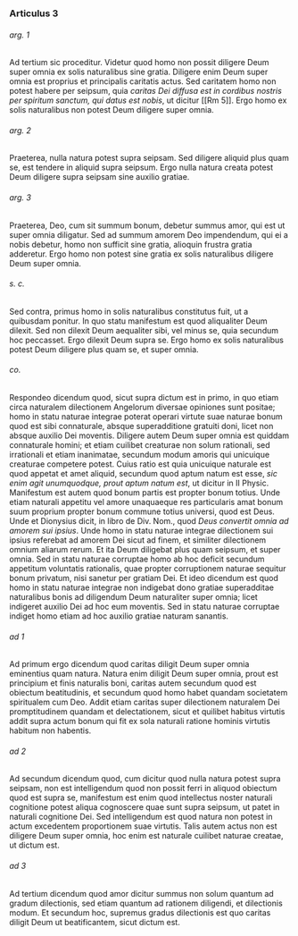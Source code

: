 ### Articulus 3

###### arg. 1
Ad tertium sic proceditur. Videtur quod homo non possit diligere Deum super omnia ex solis naturalibus sine gratia. Diligere enim Deum super omnia est proprius et principalis caritatis actus. Sed caritatem homo non potest habere per seipsum, quia *caritas Dei diffusa est in cordibus nostris per spiritum sanctum, qui datus est nobis*, ut dicitur [[Rm 5]]. Ergo homo ex solis naturalibus non potest Deum diligere super omnia.

###### arg. 2
Praeterea, nulla natura potest supra seipsam. Sed diligere aliquid plus quam se, est tendere in aliquid supra seipsum. Ergo nulla natura creata potest Deum diligere supra seipsam sine auxilio gratiae.

###### arg. 3
Praeterea, Deo, cum sit summum bonum, debetur summus amor, qui est ut super omnia diligatur. Sed ad summum amorem Deo impendendum, qui ei a nobis debetur, homo non sufficit sine gratia, alioquin frustra gratia adderetur. Ergo homo non potest sine gratia ex solis naturalibus diligere Deum super omnia.

###### s. c.
Sed contra, primus homo in solis naturalibus constitutus fuit, ut a quibusdam ponitur. In quo statu manifestum est quod aliqualiter Deum dilexit. Sed non dilexit Deum aequaliter sibi, vel minus se, quia secundum hoc peccasset. Ergo dilexit Deum supra se. Ergo homo ex solis naturalibus potest Deum diligere plus quam se, et super omnia.

###### co.
Respondeo dicendum quod, sicut supra dictum est in primo, in quo etiam circa naturalem dilectionem Angelorum diversae opiniones sunt positae; homo in statu naturae integrae poterat operari virtute suae naturae bonum quod est sibi connaturale, absque superadditione gratuiti doni, licet non absque auxilio Dei moventis. Diligere autem Deum super omnia est quiddam connaturale homini; et etiam cuilibet creaturae non solum rationali, sed irrationali et etiam inanimatae, secundum modum amoris qui unicuique creaturae competere potest. Cuius ratio est quia unicuique naturale est quod appetat et amet aliquid, secundum quod aptum natum est esse, *sic enim agit unumquodque, prout aptum natum est*, ut dicitur in II Physic. Manifestum est autem quod bonum partis est propter bonum totius. Unde etiam naturali appetitu vel amore unaquaeque res particularis amat bonum suum proprium propter bonum commune totius universi, quod est Deus. Unde et Dionysius dicit, in libro de Div. Nom., quod *Deus convertit omnia ad amorem sui ipsius*. Unde homo in statu naturae integrae dilectionem sui ipsius referebat ad amorem Dei sicut ad finem, et similiter dilectionem omnium aliarum rerum. Et ita Deum diligebat plus quam seipsum, et super omnia. Sed in statu naturae corruptae homo ab hoc deficit secundum appetitum voluntatis rationalis, quae propter corruptionem naturae sequitur bonum privatum, nisi sanetur per gratiam Dei. Et ideo dicendum est quod homo in statu naturae integrae non indigebat dono gratiae superadditae naturalibus bonis ad diligendum Deum naturaliter super omnia; licet indigeret auxilio Dei ad hoc eum moventis. Sed in statu naturae corruptae indiget homo etiam ad hoc auxilio gratiae naturam sanantis.

###### ad 1
Ad primum ergo dicendum quod caritas diligit Deum super omnia eminentius quam natura. Natura enim diligit Deum super omnia, prout est principium et finis naturalis boni, caritas autem secundum quod est obiectum beatitudinis, et secundum quod homo habet quandam societatem spiritualem cum Deo. Addit etiam caritas super dilectionem naturalem Dei promptitudinem quandam et delectationem, sicut et quilibet habitus virtutis addit supra actum bonum qui fit ex sola naturali ratione hominis virtutis habitum non habentis.

###### ad 2
Ad secundum dicendum quod, cum dicitur quod nulla natura potest supra seipsam, non est intelligendum quod non possit ferri in aliquod obiectum quod est supra se, manifestum est enim quod intellectus noster naturali cognitione potest aliqua cognoscere quae sunt supra seipsum, ut patet in naturali cognitione Dei. Sed intelligendum est quod natura non potest in actum excedentem proportionem suae virtutis. Talis autem actus non est diligere Deum super omnia, hoc enim est naturale cuilibet naturae creatae, ut dictum est.

###### ad 3
Ad tertium dicendum quod amor dicitur summus non solum quantum ad gradum dilectionis, sed etiam quantum ad rationem diligendi, et dilectionis modum. Et secundum hoc, supremus gradus dilectionis est quo caritas diligit Deum ut beatificantem, sicut dictum est.

